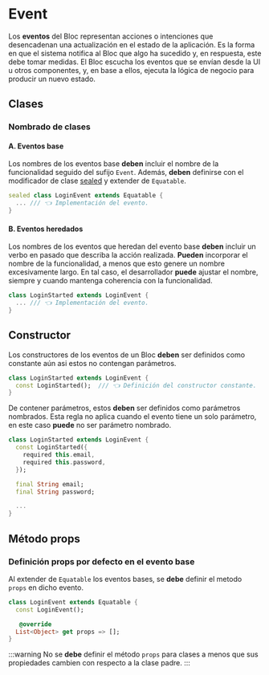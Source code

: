 # Event

Los **eventos** del Bloc representan acciones o intenciones que desencadenan una actualización en el estado de la aplicación. Es la forma en que el sistema notifica al Bloc que algo ha sucedido y, en respuesta, este debe tomar medidas. El Bloc escucha los eventos que se envían desde la UI u otros componentes, y, en base a ellos, ejecuta la lógica de negocio para producir un nuevo estado.

## Clases

### Nombrado de clases

#### A. Eventos base
Los nombres de los eventos base **deben** incluir el nombre de la funcionalidad seguido del sufijo `Event`. Además, **deben** definirse con el modificador de clase [sealed](https://dart.dev/language/class-modifiers#sealed) y extender de `Equatable`.

```dart
sealed class LoginEvent extends Equatable {
  ... /// 👈 Implementación del evento.
}
```

#### B. Eventos heredados
Los nombres de los eventos que heredan del evento base **deben** incluir un verbo en pasado que describa la acción realizada. **Pueden** incorporar el nombre de la funcionalidad, a menos que esto genere un nombre excesivamente largo. En tal caso, el desarrollador **puede** ajustar el nombre, siempre y cuando mantenga coherencia con la funcionalidad.

```dart
class LoginStarted extends LoginEvent {
  ... /// 👈 Implementación del evento.
}
```

## Constructor 
Los constructores de los eventos de un Bloc **deben** ser definidos como constante aún asi estos no contengan parámetros.

```dart
class LoginStarted extends LoginEvent {
  const LoginStarted();  /// 👈 Definición del constructor constante.
}
```
De contener parámetros, estos **deben** ser definidos como parámetros nombrados. Esta regla no aplica cuando el evento tiene un solo parámetro, en este caso **puede** no ser parámetro nombrado.

```dart
class LoginStarted extends LoginEvent {
  const LoginStarted({
    required this.email,
    required this.password,
  });

  final String email;
  final String password;

  ...
}
```

## Método props

### Definición props por defecto en el evento base

Al extender de `Equatable` los eventos bases, se **debe** definir el metodo `props` en dicho evento.

```dart
class LoginEvent extends Equatable {
  const LoginEvent();

   @override
  List<Object> get props => [];
}
```

:::warning
No se **debe** definir el método `props` para clases a menos que sus propiedades cambien con respecto a la clase padre.
:::